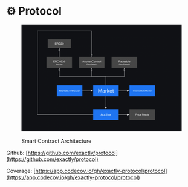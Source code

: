 # ⚙ Protocol

<figure><img src="../../.gitbook/assets/image (27).png" alt=""><figcaption><p>Smart Contract Architecture</p></figcaption></figure>

Github: [https://github.com/exactly/protocol](https://github.com/exactly/protocol)

Coverage: [https://app.codecov.io/gh/exactly-protocol/protocol](https://app.codecov.io/gh/exactly-protocol/protocol)
